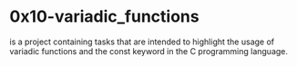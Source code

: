 # 0x10-variadic_functions
is a project containing tasks that are intended to highlight the usage of variadic functions and the const keyword in the C programming language.

